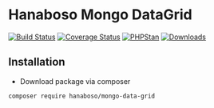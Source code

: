 Hanaboso Mongo DataGrid
=====================

[![Build Status](https://travis-ci.org/hanaboso/mongo-data-grid.svg?branch=master)](https://travis-ci.org/hanaboso/mongo-data-grid)
[![Coverage Status](https://coveralls.io/repos/github/hanaboso/mongo-data-grid/badge.svg?branch=master)](https://coveralls.io/github/hanaboso/mongo-data-grid?branch=master)
[![PHPStan](https://img.shields.io/badge/PHPStan-level%208-brightgreen)](https://img.shields.io/badge/PHPStan-level%208-brightgreen)
[![Downloads](https://img.shields.io/packagist/dt/hanaboso/mongo-data-grid)](https://packagist.org/packages/hanaboso/mongo-data-grid)

Installation
-----------
* Download package via composer
```bash
composer require hanaboso/mongo-data-grid
```